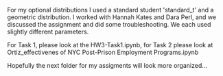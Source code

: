 For my optional distributions I used a standard student 'standard_t' and a geometric distribution. I worked with Hannah Kates and 
Dara Perl, and we discussed the assignment and did some troubleshooting. We each used slightly different parameters. 

For Task 1, please look at the HW3-Task1.ipynb, for Task 2 please look at Ortiz_effectivenes of NYC Post-Prison Employment Programs.ipynb

Hopefully the next folder for my assigments will look more organized...
